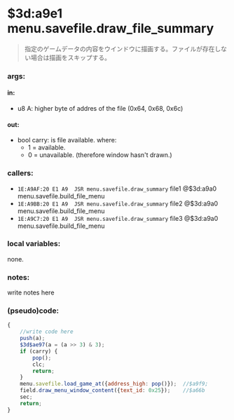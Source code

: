﻿
# $3d:a9e1 menu.savefile.draw_file_summary
>指定のゲームデータの内容をウインドウに描画する。ファイルが存在しない場合は描画をスキップする。

### args:

#### in:
+	u8 A: higher byte of addres of the file (0x64, 0x68, 0x6c)

#### out:
+	bool carry: is file available. where:
	+ 1 = available.
	+ 0 = unavailable. (therefore window hasn't drawn.)

### callers:
+	`1E:A9AF:20 E1 A9  JSR menu.savefile.draw_summary` file1 @$3d:a9a0 menu.savefile.build_file_menu
+	`1E:A9BB:20 E1 A9  JSR menu.savefile.draw_summary` file2 @$3d:a9a0 menu.savefile.build_file_menu
+	`1E:A9C7:20 E1 A9  JSR menu.savefile.draw_summary` file3 @$3d:a9a0 menu.savefile.build_file_menu

### local variables:
none.

### notes:
write notes here

### (pseudo)code:
```js
{
	//write code here
	push(a);
	$3d$ae97(a = (a >> 3) & 3);
	if (carry) {
		pop();
		clc;
		return;
	}
	menu.savefile.load_game_at({address_high: pop()});	//$a9f9;
	field.draw_menu_window_content({text_id: 0x25});	//$a66b
	sec;
	return;
}
```

